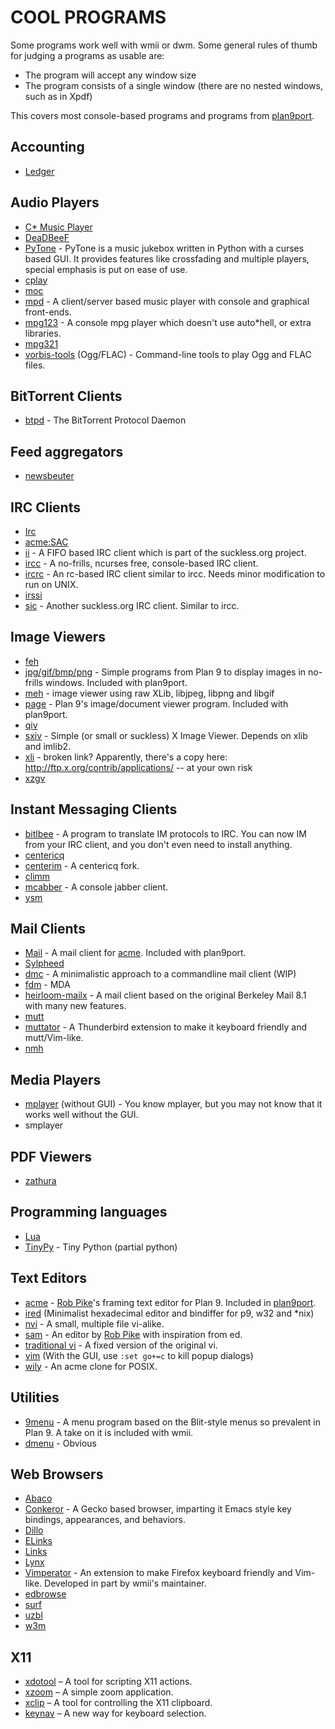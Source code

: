 COOL PROGRAMS
=============

Some programs work well with wmii or dwm. Some general rules of thumb
for judging a programs as usable are:

* The program will accept any window size
* The program consists of a single window (there are no nested windows, such as in Xpdf)

This covers most console-based programs and programs from [plan9port][].

Accounting
----------
* [Ledger](https://github.com/jwiegley/ledger/wiki)

Audio Players
-------------
* [C* Music Player](http://cmus.sourceforge.net/)
* [DeaDBeeF](http://deadbeef.sourceforge.net/)
* [PyTone](http://www.luga.de/pytone/) - PyTone is a music jukebox written in Python with a curses based GUI. It provides features like crossfading and multiple players, special emphasis is put on ease of use.
* [cplay](http://cplay.sourceforge.net/)
* [moc](http://moc.daper.net/)
* [mpd](http://www.musicpd.org/) - A client/server based music player with console and graphical front-ends.
* [mpg123](http://www.mpg123.de/) - A console mpg player which doesn't use auto*hell, or extra libraries.
* [mpg321](http://mpg321.sourceforge.net)
* [vorbis-tools](http://www.xiph.org/) (Ogg/FLAC) - Command-line tools to play Ogg and FLAC files.

BitTorrent Clients
------------------
* [btpd](https://github.com/btpd/btpd) - The BitTorrent Protocol Daemon

Feed aggregators
----------------
* [newsbeuter](http://www.newsbeuter.org/)

IRC Clients
-----------
* [Irc](http://swtch.com/irc/)
* [acme:SAC](http://caerwyn.com/acme/index.html)
* [ii](/programs/ii.html) - A FIFO based IRC client which is part of the suckless.org project.
* [ircc](http://www.r-36.net/src/Various/ircc.tgz) - A no-frills, ncurses free, console-based IRC client.
* [ircrc](http://plan9.bell-labs.com/sources/contrib/fgb/rc/ircrc) - An rc-based IRC client similar to ircc. Needs minor modification to run on UNIX.
* [irssi](http://www.irssi.org/)
* [sic](/programs/sic.html) - Another suckless.org IRC client. Similar to ircc.

Image Viewers
-------------
* [feh](https://derf.homelinux.org/projects/feh/)
* [jpg/gif/bmp/png][plan9port] - Simple programs from Plan 9 to display images in no-frills windows. Included with plan9port.
* [meh](http://www.johnhawthorn.com/meh/) - image viewer using raw XLib, libjpeg, libpng and libgif
* [page][plan9port] - Plan 9's image/document viewer program. Included with plan9port.
* [qiv](http://www.klografx.net/qiv/)
* [sxiv](https://github.com/muennich/sxiv) - Simple (or small or suckless) X Image Viewer. Depends on xlib and imlib2.
* [xli](http://pantransit.reptiles.org/prog/) - broken link? Apparently, there's a copy here: http://ftp.x.org/contrib/applications/ -- at your own risk
* [xzgv](http://sourceforge.net/projects/xzgv)

Instant Messaging Clients
-------------------------
* [bitlbee](http://www.bitlbee.org/) - A program to translate IM protocols to IRC. You can now IM from your IRC client, and you don't even need to install anything.
* [centericq](http://konst.org.ua/centericq/)
* [centerim](http://www.centerim.org/) - A centericq fork.
* [climm](http://www.climm.org/)
* [mcabber](http://www.lilotux.net/~mikael/mcabber/) - A console jabber client.
* [ysm](http://ysmv7.sourceforge.net/)

Mail Clients
------------
* [Mail][plan9port] - A mail client for [acme][acme]. Included with plan9port.
* [Sylpheed](http://sylpheed.sraoss.jp/en/)
* [dmc](http://lolcathost.org/cgi-bin/hg/dmc/) - A minimalistic approach to a commandline mail client (WIP)
* [fdm](http://fdm.sourceforge.net/) - MDA
* [heirloom-mailx](http://heirloom.sourceforge.net/mailx.html) - A mail client based on the original Berkeley Mail 8.1 with many new features.
* [mutt](http://www.mutt.org/)
* [muttator](http://vimperator.org/muttator) - A Thunderbird extension to make it keyboard friendly and mutt/Vim-like.
* [nmh](http://www.nongnu.org/nmh/)

Media Players
-------------
* [mplayer](http://www.mplayerhq.hu/) (without GUI) - You know mplayer, but you may not know that it works well without the GUI.
* smplayer

PDF Viewers
-----------
* [zathura](http://zathura.pwmt.org/)

Programming languages
---------------------
* [Lua](http://www.lua.org)
* [TinyPy](http://www.tinypy.org/) - Tiny Python (partial python)

Text Editors
------------
* [acme][acme] - [Rob Pike][rob]'s framing text editor for Plan 9. Included in [plan9port][].
* [ired](http://www.radare.org) (Minimalist hexadecimal editor and bindiffer for p9, w32 and *nix)
* [nvi](http://www.bostic.com/vi/) - A small, multiple file vi-alike.
* [sam](http://sam.cat-v.org/) - An editor by [Rob Pike][rob] with inspiration from ed.
* [traditional vi](http://ex-vi.sourceforge.net/) - A fixed version of the original vi.
* [vim](http://www.vim.org) (With the GUI, use `:set go+=c` to kill popup dialogs)
* [wily](http://www.cs.yorku.ca/~oz/wily/) - An acme clone for POSIX.

Utilities
---------
* [9menu](http://www.freshports.org/x11/9menu/) - A menu program based on the Blit-style menus so prevalent in Plan 9.  A take on it is included with wmii.
* [dmenu](/programs/dmenu.html) - Obvious

Web Browsers
------------
* [Abaco](http://lab-fgb.com/abaco/)
* [Conkeror](http://www.conkeror.org/) - A Gecko based browser, imparting it Emacs style key bindings, appearances, and behaviors.
* [Dillo](http://www.dillo.org/)
* [ELinks](http://elinks.or.cz/)
* [Links](http://links.twibright.com/)
* [Lynx](http://lynx.isc.org/)
* [Vimperator](http://vimperator.org/) - An extension to make Firefox keyboard friendly and Vim-like.  Developed in part by wmii's maintainer.
* [edbrowse](http://edbrowse.sourceforge.net/)
* [surf](http://surf.suckless.org/)
* [uzbl](http://uzbl.org/)
* [w3m](http://w3m.sf.net/)

X11
---
* [xdotool](http://www.semicomplete.com/projects/xdotool/) – A tool for
  scripting X11 actions.
* [xzoom](http://git.r-36.net/xzoom/) – A simple zoom application.
* [xclip](http://sourceforge.net/projects/xclip/) – A tool for controlling the
  X11 clipboard.
* [keynav](http://www.semicomplete.com/projects/keynav/) – A new way for
  keyboard selection.

[rob]: http://herpolhode.com/rob/
[plan9port]: http://swtch.com/plan9port/
[acme]: http://acme.cat-v.org

